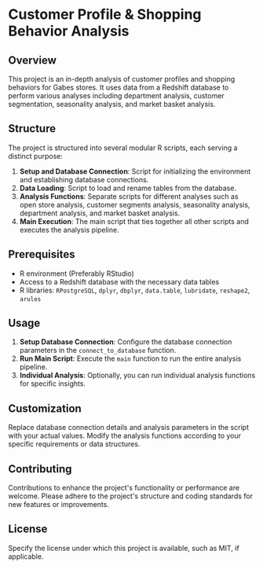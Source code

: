 # Customer Profile & Shopping Behavior Analysis

## Overview
This project is an in-depth analysis of customer profiles and shopping behaviors for Gabes stores. It uses data from a Redshift database to perform various analyses including department analysis, customer segmentation, seasonality analysis, and market basket analysis.

## Structure
The project is structured into several modular R scripts, each serving a distinct purpose:
1. **Setup and Database Connection**: Script for initializing the environment and establishing database connections.
2. **Data Loading**: Script to load and rename tables from the database.
3. **Analysis Functions**: Separate scripts for different analyses such as open store analysis, customer segments analysis, seasonality analysis, department analysis, and market basket analysis.
4. **Main Execution**: The main script that ties together all other scripts and executes the analysis pipeline.

## Prerequisites
- R environment (Preferably RStudio)
- Access to a Redshift database with the necessary data tables
- R libraries: `RPostgreSQL`, `dplyr`, `dbplyr`, `data.table`, `lubridate`, `reshape2`, `arules`

## Usage
1. **Setup Database Connection**: Configure the database connection parameters in the `connect_to_database` function.
2. **Run Main Script**: Execute the `main` function to run the entire analysis pipeline.
3. **Individual Analysis**: Optionally, you can run individual analysis functions for specific insights.

## Customization
Replace database connection details and analysis parameters in the script with your actual values. Modify the analysis functions according to your specific requirements or data structures.

## Contributing
Contributions to enhance the project's functionality or performance are welcome. Please adhere to the project's structure and coding standards for new features or improvements.

## License
Specify the license under which this project is available, such as MIT, if applicable.
